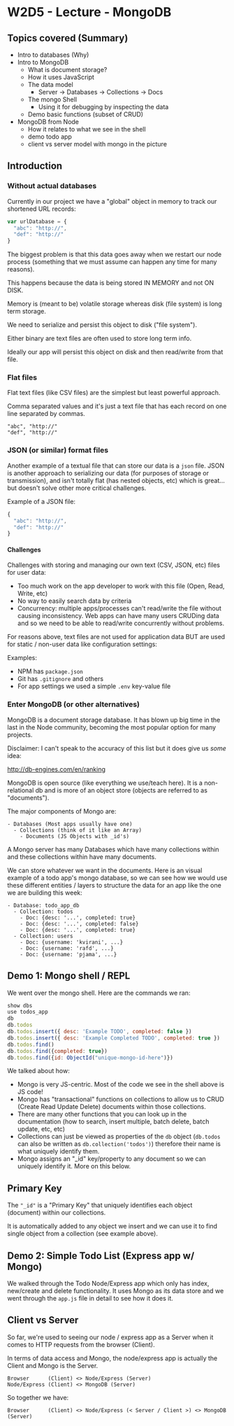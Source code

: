 # W2D5 - Lecture - MongoDB

## Topics covered (Summary)

* Intro to databases (Why)
* Intro to MongoDB
  * What is document storage?
  * How it uses JavaScript
  * The data model
    * Server -> Databases -> Collections -> Docs
  * The mongo Shell
    * Using it for debugging by inspecting the data
  * Demo basic functions (subset of CRUD)
* MongoDB from Node
  * How it relates to what we see in the shell
  * demo todo app
  * client vs server model with mongo in the picture
  

## Introduction

### Without actual databases

Currently in our project we have a "global" object in memory to track our shortened URL records: 

```javascript
var urlDatabase = { 
  "abc": "http://",
  "def": "http://"
} 
```

The biggest problem is that this data goes away when we restart our node process (something that we must assume can happen any time for many reasons).

This happens because the data is being stored IN MEMORY and not ON DISK. 

Memory is (meant to be) volatile storage whereas disk (file system) is long term storage.

We need to serialize and persist this object to  disk ("file system").

Either binary are text files are often used to store long term info.

Ideally our app will persist this object on disk and then read/write from that file. 

### Flat files

Flat text files (like CSV files) are the simplest but least powerful approach.

Comma separated values and it's just a text file that has each record on one line separated by commas. 

```
"abc", "http://"
"def", "http://"
```

### JSON (or similar) format files

Another example of a textual file that can store our data is a `json` file. JSON is another approach to serializing our data (for purposes of storage or transmission), and isn't totally flat (has nested objects, etc) which is great... but doesn't solve other more critical challenges.

Example of a JSON file:

```javascript
{ 
  "abc": "http://",
  "def": "http://"
} 
```

#### Challenges 

Challenges with storing and managing our own text (CSV, JSON, etc) files for user data: 

- Too much work on the app developer to work with this file (Open, Read, Write, etc)
- No way to easily search data by criteria
- Concurrency: multiple apps/processes can't read/write the file without causing inconsistency. Web apps can have many users CRUDing data and so we need to be able to read/write concurrently without problems. 

For reasons above, text files are not used for application data BUT are used for static / non-user data like configuration settings:

Examples:

- NPM has `package.json`
- Git has `.gitignore` and others 
- For app settings we used a simple `.env` key-value file


### Enter MongoDB (or other alternatives)

MongoDB is a document storage database. It has blown up big time in the last in the Node community, becoming the most popular option for many projects.

Disclaimer: I can't speak to the accuracy of this list but it does give us _some_ idea: 

<http://db-engines.com/en/ranking>

MongoDB is open source (like everything we use/teach here). It is a non-relational db and is more of an object store (objects are referred to as "documents").

The major components of Mongo are:

```
- Databases (Most apps usually have one)
  - Collections (think of it like an Array)
    - Documents (JS Objects with _id's)
```

A Mongo server has many Databases which have many collections within and these collections within have many documents.

We can store whatever we want in the documents. Here is an visual example of a todo app's mongo database, so we can see how we would use these different entities / layers to structure the data for an app like the one we are building this week:

```
- Database: todo_app_db
  - Collection: todos
    - Doc: {desc: '...', completed: true}
    - Doc: {desc: '...', completed: false}
    - Doc: {desc: '...', completed: true}
  - Collection: users
    - Doc: {username: 'kvirani', ...}
    - Doc: {username: 'rafd', ...}
    - Doc: {username: 'pjama', ...}
```

## Demo 1: Mongo shell / REPL

We went over the mongo shell. Here are the commands we ran:

```javascript
show dbs
use todos_app
db
db.todos
db.todos.insert({ desc: 'Example TODO', completed: false })
db.todos.insert({ desc: 'Example Completed TODO', completed: true })
db.todos.find()
db.todos.find({completed: true})
db.todos.find({id: ObjectId("unique-mongo-id-here")})
```

We talked about how:

- Mongo is very JS-centric. Most of the code we see in the shell above is JS code!
- Mongo has "transactional" functions on collections to allow us to CRUD (Create Read Update Delete) documents within those collections.
- There are many other functions that you can look up in the documentation (how to search, insert multiple, batch delete, batch update, etc, etc)
- Collections can just be viewed as properties of the `db` object (`db.todos` can also be written as `db.collection('todos')`) therefore their name is what uniquely identify them.
- Mongo assigns an "_id" key/property to any document so we can uniquely identify it. More on this below.

## Primary Key

The `"_id"` is a "Primary Key" that uniquely identifies each object (document) within our collections. 

It is automatically added to any object we insert and we can use it to find single object from a collection (see example above).

## Demo 2: Simple Todo List (Express app w/ Mongo)

We walked through the Todo Node/Express app which only has index, new/create and delete functionality. It uses Mongo as its data store and we went through the `app.js` file in detail to see how it does it.

## Client vs Server

So far, we're used to seeing our node / express app as a Server when it comes to HTTP requests from the browser (Client). 

In terms of data access and Mongo, the node/express app is actually the Client and Mongo is the Server.

```
Browser      (Client) <> Node/Express (Server)
Node/Express (Client) <> MongoDB (Server)
```

So together we have:

```
Browser      (Client) <> Node/Express (< Server / Client >) <> MongoDB (Server)
```

